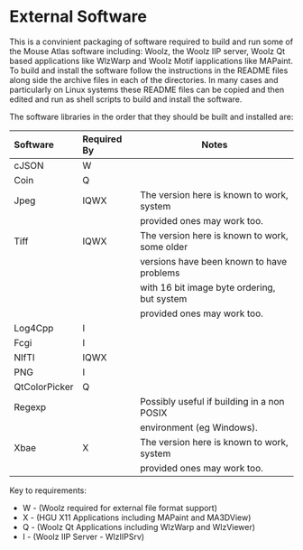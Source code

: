 External Software
=================

This is a convinient packaging of software required to build and run some
of the Mouse Atlas software including: Woolz, the Woolz IIP server,
Woolz Qt based applications like WlzWarp and Woolz Motif iapplications like
MAPaint.
To build and install the software follow the instructions in the README files
along side the archive files in each of the directories. In many cases and
particularly on Linux systems these README files can be copied and then
edited and run as shell scripts to build and install the software.

The software libraries in the order that they should be built and installed
are:


|Software	|Required By	|Notes
|:--------------|:--------------|---------------------------------------------
|cJSON		|W		|
|Coin		|Q		|
|Jpeg		|IQWX		|The version here is known to work, system
|		|		|provided ones may work too.
|Tiff		|IQWX		|The version here is known to work, some older
|		|		|versions have been known to have problems
|		|		|with 16 bit image byte ordering, but system
|		|		|provided ones may work too.
|Log4Cpp	|I		|
|Fcgi           |I		|
|NIfTI		|IQWX		|
|PNG            |I		|
|QtColorPicker	|Q		|
|Regexp		|		|Possibly useful if building in a non POSIX
|		|		|environment (eg Windows).
|Xbae		|X		|The version here is known to work, system
|		|		|provided ones may work too.

Key to requirements:

+ W - (Woolz required for external file format support)
+ X - (HGU X11 Applications including MAPaint and MA3DView)
+ Q - (Woolz Qt Applications including WlzWarp and WlzViewer)
+ I - (Woolz IIP Server - WlzIIPSrv)

